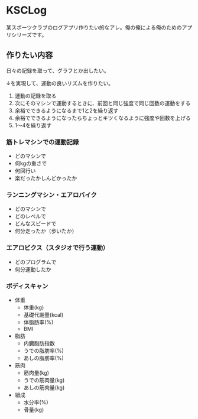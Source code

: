 KSCLog
======

某スポーツクラブのログアプリ作りたい的なアレ。俺の俺による俺のためのアプリシリーズです。

作りたい内容
------------

日々の記録を取って、グラフとか出したい。

↓を実現して、運動の良いリズムを作りたい。

1. 運動の記録を取る
2. 次にそのマシンで運動するときに、前回と同じ強度で同じ回数の運動をする
3. 余裕でできるようになるまで1と2を繰り返す
4. 余裕でできるようになったらちょっとキツくなるように強度や回数を上げる
5. 1〜4を繰り返す

### 筋トレマシンでの運動記録

* どのマシンで
* 何kgの重さで
* 何回行い
* 楽だったかしんどかったか

### ランニングマシン・エアロバイク

* どのマシンで
* どのレベルで
* どんなスピードで
* 何分走ったか（歩いたか）

### エアロビクス（スタジオで行う運動）

* どのプログラムで
* 何分運動したか

### ボディスキャン

* 体重
	* 体重(kg)
	* 基礎代謝量(kcal)
	* 体脂肪率(%)
	* BMI
* 脂肪
	* 内臓脂肪指数
	* うでの脂肪率(%)
	* あしの脂肪率(%)
* 筋肉
	* 筋肉量(kg)
	* うでの筋肉量(kg)
	* あしの筋肉量(kg)
* 組成
	* 水分率(%)
	* 骨量(kg)
